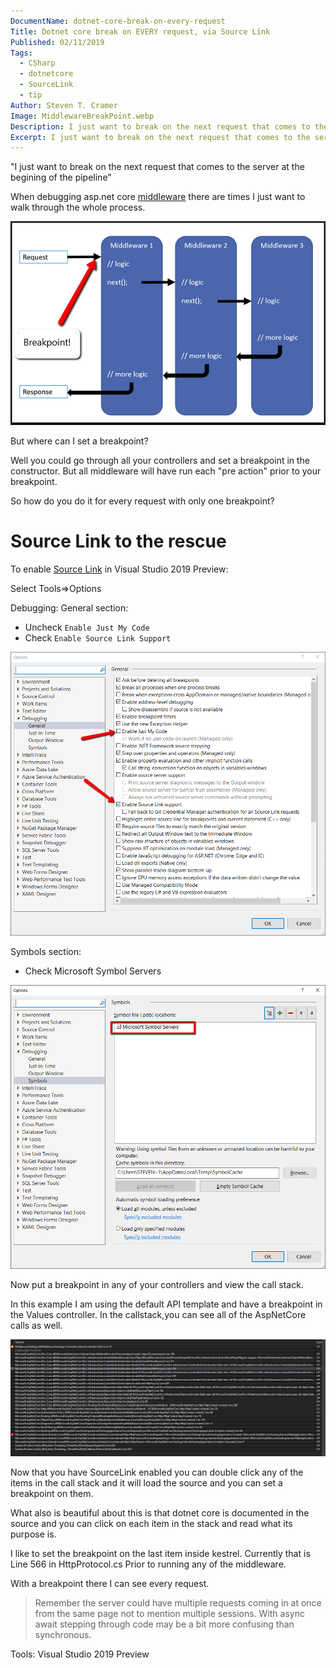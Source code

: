 ```yaml
---
DocumentName: dotnet-core-break-on-every-request
Title: Dotnet core break on EVERY request, via Source Link
Published: 02/11/2019
Tags: 
  - CSharp 
  - dotnetcore
  - SourceLink
  - tip
Author: Steven T. Cramer
Image: MiddlewareBreakPoint.webp
Description: I just want to break on the next request that comes to the server at the begining of the pipeline.
Excerpt: I just want to break on the next request that comes to the server at the begining of the pipeline.
---
```


"I just want to break on the next request that comes to the server at the begining of the pipeline"

When debugging asp.net core 
[middleware](https://docs.microsoft.com/en-us/aspnet/core/fundamentals/middleware/?view=aspnetcore-3.0)
there are times I just want to walk through the whole process.

![MiddlewareBreakPoint](MiddlewareBreakPoint.png)

But where can I set a breakpoint?

Well you could go through all your controllers and set a breakpoint in the constructor.
But all middleware will have run each "pre action" prior to your breakpoint.

So how do you do it for every request with only one breakpoint? 

# Source Link to the rescue

To enable [Source Link](https://docs.microsoft.com/en-us/dotnet/standard/library-guidance/sourcelink) in Visual Studio 
2019 Preview:

Select Tools=>Options

Debugging:
  General section:
  * Uncheck `Enable Just My Code`
  * Check `Enable Source Link Support` 

![SourceLinkDebuggerOptions](SourceLinkDebuggerOptions.png)

  Symbols section:
  * Check Microsoft Symbol Servers

![SourceLinkDebuggerSymbols](SourceLinkDebuggerSymbols.png)

Now put a breakpoint in any of your controllers and view the call stack.

In this example I am using the default API template and have a breakpoint in the Values controller.  In the callstack,you can see all of the AspNetCore calls as well.

![Callstack](Callstack.png)

Now that you have SourceLink enabled you can double click any of the items in the call stack and it will load the 
source and you can set a breakpoint on them.

What also is beautiful about this is that dotnet core is documented in the source and you can click on each item in
the stack and read what its purpose is.

I like to set the breakpoint on the last item inside kestrel.  Currently that is Line 566 in HttpProtocol.cs Prior to running any of the middleware.

With a breakpoint there I can see every request.

> Remember the server could have multiple requests coming in at once from the same page not to mention multiple sessions.
With async await stepping through code may be a bit more confusing than synchronous.

Tools: Visual Studio 2019 Preview
